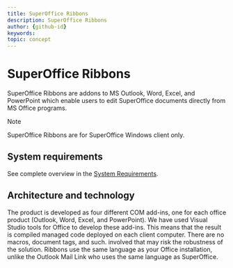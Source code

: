 ```yaml
---
title: SuperOffice Ribbons
description: SuperOffice Ribbons
author: {github-id}
keywords:
topic: concept
---
```


# SuperOffice Ribbons

SuperOffice Ribbons are addons to MS Outlook, Word, Excel, and PowerPoint which enable users to edit SuperOffice documents directly from MS Office programs.

> [!NOTE]
> SuperOffice Ribbons are for SuperOffice Windows client only.

## System requirements

See complete overview in the [System Requirements][1].

## Architecture and technology

The product is developed as four different COM add-ins, one for each office product (Outlook, Word, Excel, and PowerPoint). We have used Visual Studio tools for Office to develop these add-ins. This means that the result is compiled managed code deployed on each client computer. There are no macros, document tags, and such. involved that may risk the robustness of the solution. Ribbons use the same language as your Office installation, unlike the Outlook Mail Link who uses the same language as SuperOffice.

<!-- Referenced links -->
[1]: ../../onsite/requirements/web-client.md#superoffice-ribbons

